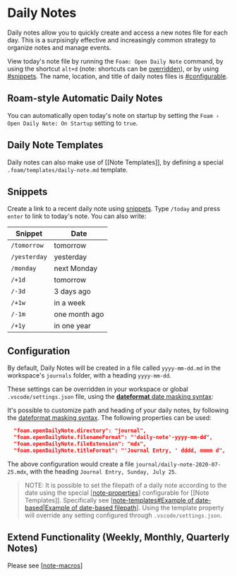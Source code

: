 # Daily Notes

Daily notes allow you to quickly create and access a new notes file for each day. This is a surpisingly effective and increasingly common strategy to organize notes and manage events.

View today's note file by running the `Foam: Open Daily Note` command, by using the shortcut `alt+d` (note: shortcuts can be [overridden](https://code.visualstudio.com/docs/getstarted/keybindings)), or by using [#snippets](#Snippets). The name, location, and title of daily notes files is [#configurable](#Configuration).

## Roam-style Automatic Daily Notes

You can automatically open today's note on startup by setting the `Foam › Open Daily Note: On Startup` setting to `true`.

## Daily Note Templates

Daily notes can also make use of [[Note Templates]], by defining a special `.foam/templates/daily-note.md` template.

## Snippets

Create a link to a recent daily note using [snippets](https://code.visualstudio.com/docs/editor/userdefinedsnippets). Type `/today` and press `enter` to link to today's note. You can also write:

| Snippet      | Date          |
| ------------ | ------------- |
| `/tomorrow`  | tomorrow      |
| `/yesterday` | yesterday     |
| `/monday`    | next Monday   |
| `/+1d`       | tomorrow      |
| `/-3d`       | 3 days ago    |
| `/+1w`       | in a week     |
| `/-1m`       | one month ago |
| `/+1y`       | in one year   |

## Configuration

By default, Daily Notes will be created in a file called `yyyy-mm-dd.md` in the workspace's `journals` folder, with a heading `yyyy-mm-dd`.

These settings can be overridden in your workspace or global `.vscode/settings.json` file, using the [**dateformat** date masking syntax](https://github.com/felixge/node-dateformat#mask-options):

It's possible to customize path and heading of your daily notes, by following the [dateformat masking syntax](https://github.com/felixge/node-dateformat#mask-options).
The following properties can be used:

```json
  "foam.openDailyNote.directory": "journal",
  "foam.openDailyNote.filenameFormat": "'daily-note'-yyyy-mm-dd",
  "foam.openDailyNote.fileExtension": "mdx",
  "foam.openDailyNote.titleFormat": "'Journal Entry, ' dddd, mmmm d",
```

The above configuration would create a file `journal/daily-note-2020-07-25.mdx`, with the heading `Journal Entry, Sunday, July 25`.

> NOTE: It is possible to set the filepath of a daily note according to the date using the special [[note-properties]] configurable for [[Note Templates]]. Specifically see [[note-templates#Example of date-based|Example of date-based filepath]]. Using the template property will override any setting configured through `.vscode/settings.json`.

## Extend Functionality (Weekly, Monthly, Quarterly Notes)

Please see [[note-macros]]


[//begin]: # "Autogenerated link references for markdown compatibility"
[note-properties]: note-properties.md "Note Properties"
[note-templates#Example of date-based|Example of date-based filepath]: note-templates.md "Note Templates"
[note-macros]: ..%2Frecipes%2Fnote-macros.md "Custom Note Macros"
[//end]: # "Autogenerated link references"
